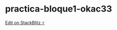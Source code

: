 # practica-bloque1-okac33

[Edit on StackBlitz ⚡️](https://stackblitz.com/edit/practica-bloque1-okac33)